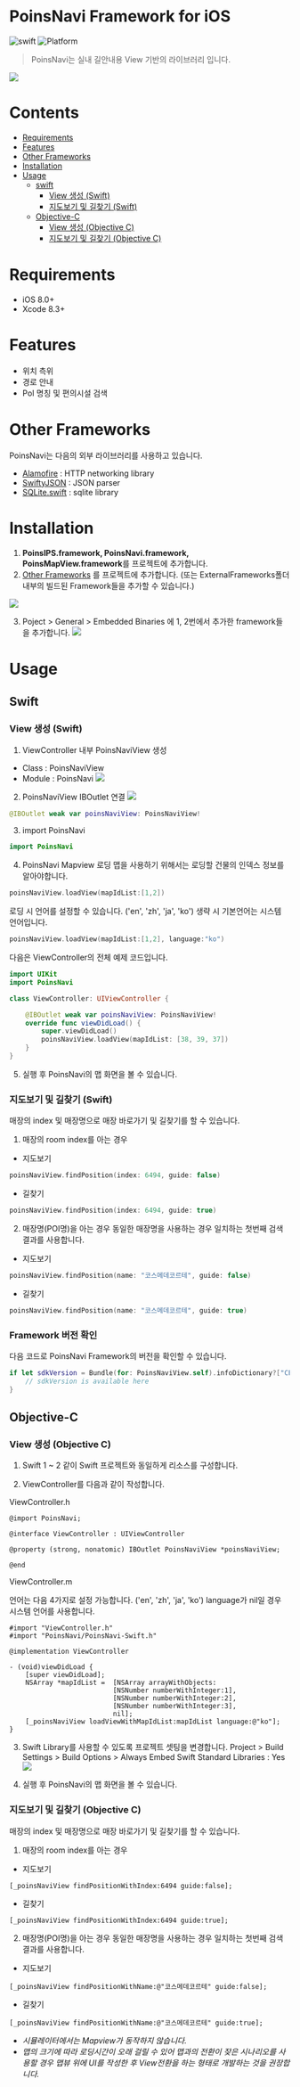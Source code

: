 # PoinsNavi Framework for iOS

![swift](https://img.shields.io/badge/swift-3.0-orange.svg?style=flat)
![Platform](https://img.shields.io/cocoapods/p/LFAlertController.svg?style=flat)
> PoinsNavi는 실내 길안내용 View 기반의 라이브러리 입니다.

![](https://dl.dropboxusercontent.com/s/losspm0yxl099pg/launch.PNG)

# Contents
* [Requirements](#requirements)
* [Features](#features)
* [Other Frameworks](#other-frameworks)
* [Installation](#installation)
* [Usage](#usage)
  * [swift](#swift)
    * [View 생성 (Swift)](#view-생성-swift)
    * [지도보기 및 길찾기 (Swift)](#지도보기-및-길찾기-swift)
  * [Objective-C](#objective-c)
    * [View 생성 (Objective C)](#view-생성-objective-c)
    * [지도보기 및 길찾기 (Objective C)](#지도보기-및-길찾기-objective-c)

# Requirements
* iOS 8.0+
* Xcode 8.3+

# Features
* 위치 측위
* 경로 안내 
* PoI 명칭 및 편의시설 검색 

# Other Frameworks
PoinsNavi는 다음의 외부 라이브러리를 사용하고 있습니다.
* [Alamofire](https://github.com/trikha/Almofire) : HTTP networking library
* [SwiftyJSON](https://github.com/SwiftyJSON/SwiftyJSON) : JSON parser
* [SQLite.swift](https://github.com/stephencelis/SQLite.swift) : sqlite library

# Installation
1. **PoinsIPS.framework, PoinsNavi.framework, PoinsMapView.framework**를 프로젝트에 추가합니다.
2. [Other Frameworks](#other-frameworks) 를 프로젝트에 추가합니다. 
(또는 ExternalFrameworks폴더 내부의 빌드된 Framework들을 추가할 수 있습니다.)

![](https://dl.dropboxusercontent.com/s/ev1cif2a0efv0ih/add%20frameworks.png)

3. Poject > General > Embedded Binaries 에 1, 2번에서 추가한 framework들을 추가합니다.
![](https://dl.dropboxusercontent.com/s/1gskovjujvfucq8/Embedded%20Binaries.png)

# Usage

## Swift

### View 생성 (Swift)

1. ViewController 내부 PoinsNaviView 생성
* Class : PoinsNaviView
* Module : PoinsNavi
![](https://dl.dropboxusercontent.com/s/5mbr3ajo8xkdkyo/add%20PoinsNaviView.png)

2. PoinsNaviView IBOutlet 연결
![](https://dl.dropboxusercontent.com/s/qh5nargr7u5pexy/createPoinsNaviViewOutlet.png)
```swift
@IBOutlet weak var poinsNaviView: PoinsNaviView!
```
3. import PoinsNavi
```swift
import PoinsNavi
```
4. PoinsNavi Mapview 로딩
맵을 사용하기 위해서는 로딩할 건물의 인덱스 정보를 알아야합니다. 
```swift
poinsNaviView.loadView(mapIdList:[1,2])
```
로딩 시 언어를 설정할 수 있습니다. ('en', 'zh', 'ja', 'ko')
생략 시 기본언어는 시스템 언어입니다. 
```swift
poinsNaviView.loadView(mapIdList:[1,2], language:"ko")
```

다음은 ViewController의 전체 예제 코드입니다. 
```swift
import UIKit
import PoinsNavi

class ViewController: UIViewController {

    @IBOutlet weak var poinsNaviView: PoinsNaviView!
    override func viewDidLoad() {
        super.viewDidLoad()
        poinsNaviView.loadView(mapIdList: [38, 39, 37])
    }
}
```

5. 실행 후 PoinsNavi의 맵 화면을 볼 수 있습니다. 

### 지도보기 및 길찾기 (Swift)

매장의 index 및 매장명으로 매장 바로가기 및 길찾기를 할 수 있습니다. 
1. 매장의 room index를 아는 경우

* 지도보기
```swift
poinsNaviView.findPosition(index: 6494, guide: false)
```
* 길찾기
```swift
poinsNaviView.findPosition(index: 6494, guide: true)
```

2. 매장명(POI명)을 아는 경우
동일한 매장명을 사용하는 경우 일치하는 첫번째 검색 결과를 사용합니다.

* 지도보기
```swift
poinsNaviView.findPosition(name: "코스메데코르테", guide: false)
```

* 길찾기
```swift
poinsNaviView.findPosition(name: "코스메데코르테", guide: true)
```

### Framework 버전 확인

다음 코드로 PoinsNavi Framework의 버전을 확인할 수 있습니다.
```swift
if let sdkVersion = Bundle(for: PoinsNaviView.self).infoDictionary?["CFBundleVersion"] {
    // sdkVersion is available here
}
```

## Objective-C

### View 생성 (Objective C)

1. Swift 1 ~ 2 같이 Swift 프로젝트와 동일하게 리소스를 구성합니다.

2. ViewController를 다음과 같이 작성합니다. 

ViewController.h
```ObjC
@import PoinsNavi;

@interface ViewController : UIViewController

@property (strong, nonatomic) IBOutlet PoinsNaviView *poinsNaviView;

@end
```

ViewController.m

언어는 다음 4가지로 설정 가능합니다. ('en', 'zh', 'ja', 'ko')
language가 nil일 경우 시스템 언어를 사용합니다. 
```ObjC
#import "ViewController.h"
#import "PoinsNavi/PoinsNavi-Swift.h"

@implementation ViewController

- (void)viewDidLoad {
    [super viewDidLoad];
    NSArray *mapIdList =  [NSArray arrayWithObjects:
                          [NSNumber numberWithInteger:1],
                          [NSNumber numberWithInteger:2],
                          [NSNumber numberWithInteger:3],
                          nil];
    [_poinsNaviView loadViewWithMapIdList:mapIdList language:@"ko"];
}
```

3. Swift Library를 사용할 수 있도록 프로젝트 셋팅을 변경합니다. 
Project > Build Settings > Build Options > Always Embed Swift Standard Libraries : Yes
![](https://dl.dropboxusercontent.com/s/l6jlqnr03wal2u5/buildOptions.png)

4. 실행 후 PoinsNavi의 맵 화면을 볼 수 있습니다. 

### 지도보기 및 길찾기 (Objective C)

매장의 index 및 매장명으로 매장 바로가기 및 길찾기를 할 수 있습니다. 
1. 매장의 room index를 아는 경우

* 지도보기
```ObjC
[_poinsNaviView findPositionWithIndex:6494 guide:false];
```
* 길찾기
```ObjC
[_poinsNaviView findPositionWithIndex:6494 guide:true];
```

2. 매장명(POI명)을 아는 경우
동일한 매장명을 사용하는 경우 일치하는 첫번째 검색 결과를 사용합니다.

* 지도보기
```ObjC
[_poinsNaviView findPositionWithName:@"코스메데코르테" guide:false];
```

* 길찾기
```ObjC
[_poinsNaviView findPositionWithName:@"코스메데코르테" guide:true];
```

* _시뮬레이터에서는 Mapview가 동작하지 않습니다._
* _맵의 크기에 따라 로딩시간이 오래 걸릴 수 있어 맵과의 전환이 잦은 시나리오를 사용할 경우 맵뷰 위에 UI를 작성한 후 View전환을 하는 형태로 개발하는 것을 권장합니다._
